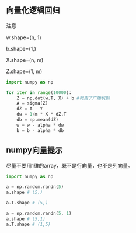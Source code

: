 ## 向量化逻辑回归

注意

w.shape=(n, 1)

b.shape=(1,)

X.shape=(n, m)

Z.shape=(1, m)

```python
import numpy as np

for iter in range(10000):
	Z = np.dot(w.T, X) + b #利用了广播机制
    A = sigma(Z)
    dZ = A - Y
    dw = 1/m * X * dZ.T
    db = np.mean(dZ)
    w = w - alpha * dw
    b = b - alpha * db
```



## numpy向量提示

尽量不要用1维的array，既不是行向量，也不是列向量。

```Python
import numpy as np

a = np.random.randn(5)
a.shape # (5,)

a.T.shape # (5,)

a = np.random.randn(5, 1)
a.shape # (5,1)
a.T.shape # (1,5)
```

